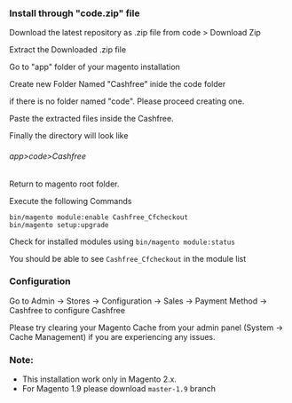 ### Install through "code.zip" file

Download the latest repository as .zip file from code > Download Zip 

Extract the Downloaded .zip file

Go to "app" folder of your magento installation

Create new Folder Named "Cashfree" inide the code folder

if there is no folder named "code". Please proceed creating one.  

Paste the extracted files inside the Cashfree. 

Finally the directory will look like 

###### app>code>Cashfree

Return to magento root folder.

Execute the following Commands

```
bin/magento module:enable Cashfree_Cfcheckout
bin/magento setup:upgrade
```

Check for installed modules using 
`bin/magento module:status`

You should be able to see `Cashfree_Cfcheckout` in the module list

### Configuration

Go to Admin -> Stores -> Configuration -> Sales -> Payment Method -> Cashfree to configure Cashfree

Please try clearing your Magento Cache from your admin panel (System -> Cache Management) if you are experiencing any issues.

### Note:
- This installation work only in Magento 2.x.
- For Magento 1.9 please download `master-1.9` branch